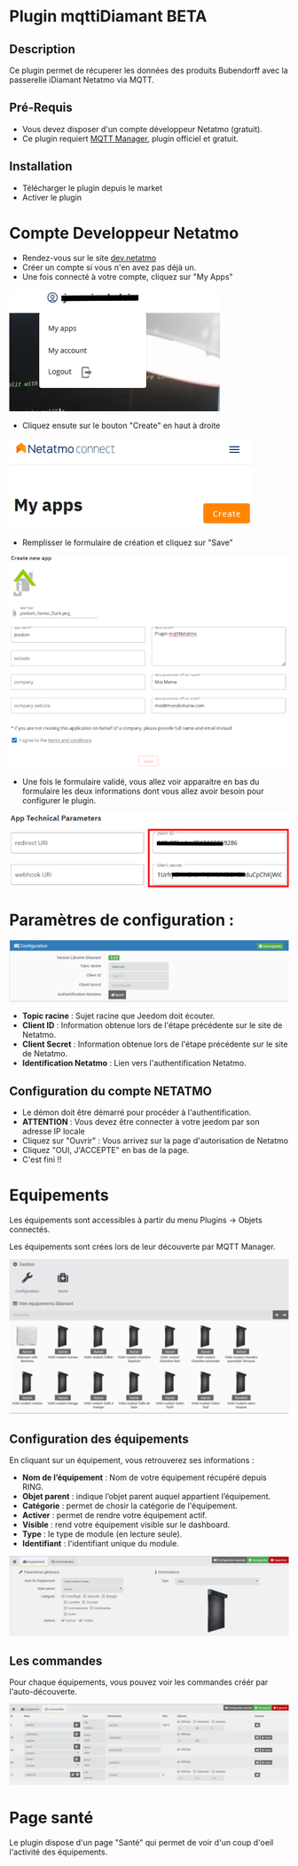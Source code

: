 # Plugin mqttiDiamant BETA

## Description

Ce plugin permet de récuperer les données des produits Bubendorff avec la passerelle iDiamant Netatmo via MQTT.

## Pré-Requis

- Vous devez disposer d'un compte développeur Netatmo (gratuit).
- Ce plugin requiert [MQTT Manager](https://market.jeedom.com/index.php?v=d&p=market_display&id=4213), plugin officiel et gratuit.

## Installation 

- Télécharger le plugin depuis le market
- Activer le plugin

# Compte Developpeur Netatmo

- Rendez-vous sur le site [dev.netatmo](https://dev.netatmo.com/)
- Créer un compte si vous n'en avez pas déjà un.
- Une fois connecté à votre compte, cliquez sur "My Apps"

![MyApps](../images/myapps.png)

- Cliquez ensute sur le bouton "Create" en haut à droite

![CreateButton](../images/create.png)

- Remplisser le formulaire de création et cliquez sur "Save"

![Createform](../images/createform.png)

- Une fois le formulaire validé, vous allez voir apparaitre en bas du formulaire les deux informations dont vous allez avoir besoin pour configurer le plugin.

![ClientInfo](../images/clientinfo.png)

# Paramètres de configuration :

![Configuration](../images/configuration.png)

- **Topic racine** : Sujet racine que Jeedom doit écouter.
- **Client ID** : Information obtenue lors de l'étape précédente sur le site de Netatmo.
- **Client Secret** : Information obtenue lors de l'étape précédente sur le site de Netatmo.
- **Identification Netatmo** : Lien vers l'authentification Netatmo.

## Configuration du compte NETATMO

- Le démon doit être démarré pour procéder à l'authentification.
- **ATTENTION** : Vous devez être connecter à votre jeedom par son adresse IP locale
- Cliquez sur "Ouvrir" : Vous arrivez sur la page d'autorisation de Netatmo
- Cliquez "OUI, J'ACCEPTE" en bas de la page.
- C'est fini !!

# Equipements

Les équipements sont accessibles à partir du menu Plugins → Objets connectés.

Les équipements sont crées lors de leur découverte par MQTT Manager.

![Equipements](../images/mesequipements.png)

## Configuration des équipements

En cliquant sur un équipement, vous retrouverez ses informations :

- **Nom de l’équipement** : Nom de votre équipement récupéré depuis RING.
- **Objet parent** : indique l’objet parent auquel appartient l’équipement.
- **Catégorie** : permet de chosir la catégorie de l'équipement.
- **Activer** : permet de rendre votre équipement actif.
- **Visible** : rend votre équipement visible sur le dashboard.
- **Type** : le type de module (en lecture seule).
- **Identifiant** : l'identifiant unique du module.

![InfoEquipement](../images/infoequipement.png)

## Les commandes

Pour chaque équipements, vous pouvez voir les commandes créér par l'auto-découverte.

![CommandesEquipment](../images/commandesequipement.png)

# Page santé

Le plugin dispose d'un page "Santé" qui permet de voir d'un coup d'oeil l'activité des équipements.
